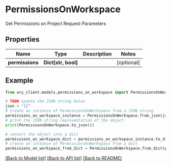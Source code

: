# PermissionsOnWorkspace

Get Permissions on Project Request Parameters

## Properties

Name | Type | Description | Notes
------------ | ------------- | ------------- | -------------
**permissions** | **Dict[str, bool]** |  | [optional] 

## Example

```python
from ory_client.models.permissions_on_workspace import PermissionsOnWorkspace

# TODO update the JSON string below
json = "{}"
# create an instance of PermissionsOnWorkspace from a JSON string
permissions_on_workspace_instance = PermissionsOnWorkspace.from_json(json)
# print the JSON string representation of the object
print(PermissionsOnWorkspace.to_json())

# convert the object into a dict
permissions_on_workspace_dict = permissions_on_workspace_instance.to_dict()
# create an instance of PermissionsOnWorkspace from a dict
permissions_on_workspace_from_dict = PermissionsOnWorkspace.from_dict(permissions_on_workspace_dict)
```
[[Back to Model list]](../README.md#documentation-for-models) [[Back to API list]](../README.md#documentation-for-api-endpoints) [[Back to README]](../README.md)


